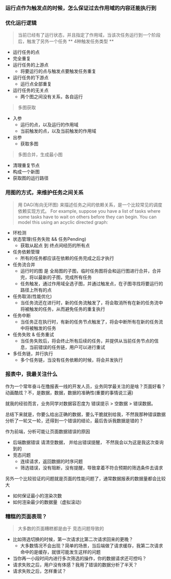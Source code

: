 ### 运行点作为触发点的时候，怎么保证过去作用域的内容还能执行到

### 优化运行逻辑
> 当前已经有了运行状态，并且指定了作用域，当该次任务运行到一个阶段后，触发了另外一个任务
** 4种触发任务类型 **
- 运行任务的点
 - 完全重复
- 运行任务的上游点
  - 将要运行的点与触发点要触发任务重复
- 运行任务的下游点
  - 运行点全部重复
- 运行任务的无关点
  - 两个图之间没有关系，各自运行

> 多图获取
- 入参
  - 运行的点，以及运行的作用域
  - 当前触发的点，以及当前触发的作用域
- 出参
  - 获取多图

> 多图合并，生成最小图
- 清理重复节点
- 构成一个新图
- 获取图的运行路径


### 用图的方式，来维护任务之间关系
> 用 DAG(有向无环图) 来描述任务之间的依赖关系，是一个比较常见的调度依赖实现方式。
For example, suppose you have a list of tasks where some tasks have to wait on others before they can begin. You can model this using an acyclic directed graph:
- 环检测
- 状态管理(任务失败 && 任务Pending)
  - 获取从起点 到 终点间经历的所有点
- 任务依赖管理
  - 所有的任务都应该在依赖的任务完成之后才执行
- 任务流合并
  - 运行时的图 是 全局图的子图，临时任务图将会和运行图进行合并，合并完，将以最新的子图，完成所有任务
  - 任务触发，通过作用域全选子图，并通过触发点，在子图寻找将要运行的路径上所有的点
- 任务取消(性能优化)
  - 当任务流还在进行时，新的任务流触发了，将会取消所有在新的任务流中将被触发的任务，从而避免任务的重复执行
- 任务中断
  - 当任务正在执行时，有新的任务节点触发了，将会中断所有在新的任务流中将被触发的任务
- 任务失败 & 任务重试
  - 当任务失败后，将会终止所有后续的任务，并提供从当前任务节点的信息，当前错误的任务链，用户可以进行重试
- 多任务链，并行执行
  - 多个任务链，当没有任务依赖的时候，将会并发执行



### 报表中，我最关注什么
作为一个常年奋斗在撸报表一线的开发人员，业务同学最关注的是啥？页面好看？动画酷炫？不，是数据，数据，数据的准确性(重要的事情说三遍)

就我的经验而言，业务同学对数据容忍度为  错误提示 > 空数据 > 错误数据。

总结下来就是，你要么给出正确的数据，要么干脆就别给我，不然我那种错误数据分析了一轮又一轮，还得到一个错误的结论，最后告诉我数据是错的？

作为前端，分析可能让页面数据错误的原因
- 后端数据错误
  请清空数据， 并给出错误提醒， 不然我会以为这是我这次查询到的
- 竞态问题
  - 连续请求，返回数据的时序问题
  - 筛选错误，没有阻断，没有提醒，导致拿着不符合预期的筛选条件去请求

另外一个比较验证的问题就是页面的性能问题了，通常数据报表的数据量都会比较大
- 如何保证最小的渲染次数
- 如何渲染最少的数据量（虚拟滚动）


### 糟糕的页面表现？ 
> 大多数的页面糟糕都是由于 竞态问题导致的
- 比如筛选切换的时候，第一次请求比第二次请求回来的更晚？
  - 大多数情况不会出现？简单的场景，当后端做了请求缓存，我第二次请求命中的是缓存，就很可能发生这样的问题
- 当你再一小段时间内进行多次筛选的操作，你的数据请求还可控吗？
- 请求失败之后，用户没有体感？我用了错误的数据分析了半天？
- 请求失败之后，怎样重试？

